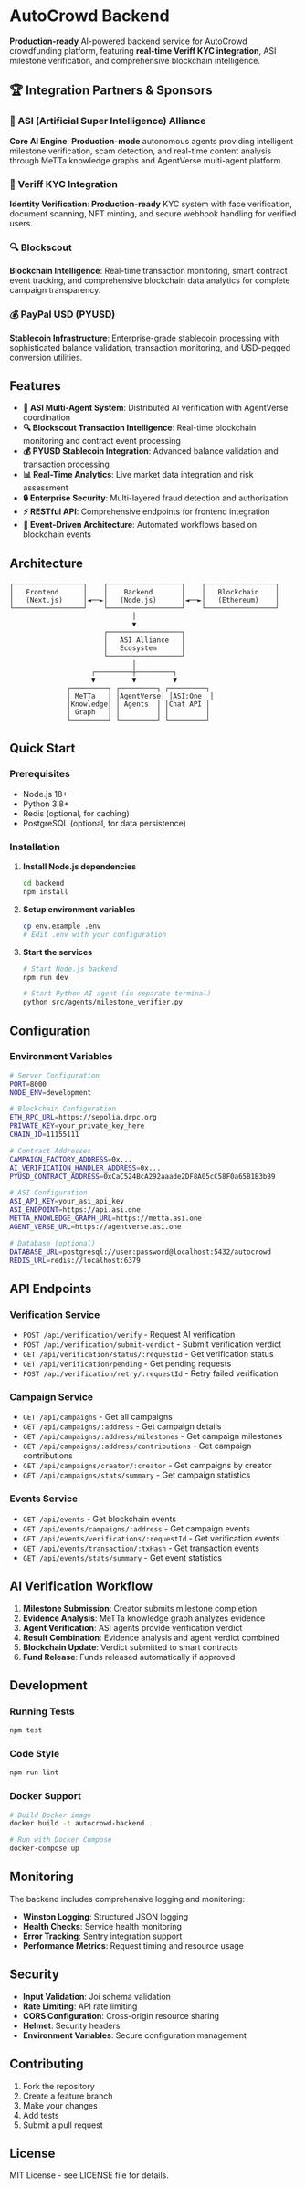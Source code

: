 # AutoCrowd Backend

**Production-ready** AI-powered backend service for AutoCrowd crowdfunding platform, featuring **real-time Veriff KYC integration**, ASI milestone verification, and comprehensive blockchain intelligence.

## 🏆 Integration Partners & Sponsors

### 🤖 ASI (Artificial Super Intelligence) Alliance
**Core AI Engine**: **Production-mode** autonomous agents providing intelligent milestone verification, scam detection, and real-time content analysis through MeTTa knowledge graphs and AgentVerse multi-agent platform.

### 🔐 Veriff KYC Integration
**Identity Verification**: **Production-ready** KYC system with face verification, document scanning, NFT minting, and secure webhook handling for verified users.

### 🔍 Blockscout
**Blockchain Intelligence**: Real-time transaction monitoring, smart contract event tracking, and comprehensive blockchain data analytics for complete campaign transparency.

### 💰 PayPal USD (PYUSD)
**Stablecoin Infrastructure**: Enterprise-grade stablecoin processing with sophisticated balance validation, transaction monitoring, and USD-pegged conversion utilities.

## Features

- **🤖 ASI Multi-Agent System**: Distributed AI verification with AgentVerse coordination
- **🔍 Blockscout Transaction Intelligence**: Real-time blockchain monitoring and contract event processing
- **💰 PYUSD Stablecoin Integration**: Advanced balance validation and transaction processing
- **📊 Real-Time Analytics**: Live market data integration and risk assessment
- **🔒 Enterprise Security**: Multi-layered fraud detection and authorization
- **⚡ RESTful API**: Comprehensive endpoints for frontend integration
- **🔄 Event-Driven Architecture**: Automated workflows based on blockchain events

## Architecture

```
┌─────────────────┐    ┌──────────────────┐    ┌─────────────────┐
│   Frontend      │    │    Backend       │    │   Blockchain    │
│   (Next.js)     │◄──►│   (Node.js)      │◄──►│   (Ethereum)    │
└─────────────────┘    └──────────────────┘    └─────────────────┘
                              │
                              ▼
                       ┌──────────────────┐
                       │   ASI Alliance   │
                       │   Ecosystem      │
                       └──────────────────┘
                              │
                    ┌─────────┼─────────┐
                    ▼         ▼         ▼
              ┌─────────┐ ┌─────────┐ ┌─────────┐
              │ MeTTa   │ │AgentVerse│ │ASI:One  │
              │Knowledge│ │ Agents  │ │Chat API │
              │ Graph   │ │         │ │         │
              └─────────┘ └─────────┘ └─────────┘
```

## Quick Start

### Prerequisites

- Node.js 18+
- Python 3.8+
- Redis (optional, for caching)
- PostgreSQL (optional, for data persistence)

### Installation

1. **Install Node.js dependencies**
   ```bash
   cd backend
   npm install
   ```

2. **Setup environment variables**
   ```bash
   cp env.example .env
   # Edit .env with your configuration
   ```

4. **Start the services**
   ```bash
   # Start Node.js backend
   npm run dev
   
   # Start Python AI agent (in separate terminal)
   python src/agents/milestone_verifier.py
   ```

## Configuration

### Environment Variables

```bash
# Server Configuration
PORT=8000
NODE_ENV=development

# Blockchain Configuration
ETH_RPC_URL=https://sepolia.drpc.org
PRIVATE_KEY=your_private_key_here
CHAIN_ID=11155111

# Contract Addresses
CAMPAIGN_FACTORY_ADDRESS=0x...
AI_VERIFICATION_HANDLER_ADDRESS=0x...
PYUSD_CONTRACT_ADDRESS=0xCaC524BcA292aaade2DF8A05cC58F0a65B1B3bB9

# ASI Configuration
ASI_API_KEY=your_asi_api_key
ASI_ENDPOINT=https://api.asi.one
METTA_KNOWLEDGE_GRAPH_URL=https://metta.asi.one
AGENT_VERSE_URL=https://agentverse.asi.one

# Database (optional)
DATABASE_URL=postgresql://user:password@localhost:5432/autocrowd
REDIS_URL=redis://localhost:6379
```

## API Endpoints

### Verification Service

- `POST /api/verification/verify` - Request AI verification
- `POST /api/verification/submit-verdict` - Submit verification verdict
- `GET /api/verification/status/:requestId` - Get verification status
- `GET /api/verification/pending` - Get pending requests
- `POST /api/verification/retry/:requestId` - Retry failed verification

### Campaign Service

- `GET /api/campaigns` - Get all campaigns
- `GET /api/campaigns/:address` - Get campaign details
- `GET /api/campaigns/:address/milestones` - Get campaign milestones
- `GET /api/campaigns/:address/contributions` - Get campaign contributions
- `GET /api/campaigns/creator/:creator` - Get campaigns by creator
- `GET /api/campaigns/stats/summary` - Get campaign statistics

### Events Service

- `GET /api/events` - Get blockchain events
- `GET /api/events/campaigns/:address` - Get campaign events
- `GET /api/events/verifications/:requestId` - Get verification events
- `GET /api/events/transaction/:txHash` - Get transaction events
- `GET /api/events/stats/summary` - Get event statistics

## AI Verification Workflow

1. **Milestone Submission**: Creator submits milestone completion
2. **Evidence Analysis**: MeTTa knowledge graph analyzes evidence
3. **Agent Verification**: ASI agents provide verification verdict
4. **Result Combination**: Evidence analysis and agent verdict combined
5. **Blockchain Update**: Verdict submitted to smart contracts
6. **Fund Release**: Funds released automatically if approved

## Development

### Running Tests

```bash
npm test
```

### Code Style

```bash
npm run lint
```

### Docker Support

```bash
# Build Docker image
docker build -t autocrowd-backend .

# Run with Docker Compose
docker-compose up
```

## Monitoring

The backend includes comprehensive logging and monitoring:

- **Winston Logging**: Structured JSON logging
- **Health Checks**: Service health monitoring
- **Error Tracking**: Sentry integration support
- **Performance Metrics**: Request timing and resource usage

## Security

- **Input Validation**: Joi schema validation
- **Rate Limiting**: API rate limiting
- **CORS Configuration**: Cross-origin resource sharing
- **Helmet**: Security headers
- **Environment Variables**: Secure configuration management

## Contributing

1. Fork the repository
2. Create a feature branch
3. Make your changes
4. Add tests
5. Submit a pull request

## License

MIT License - see LICENSE file for details.
